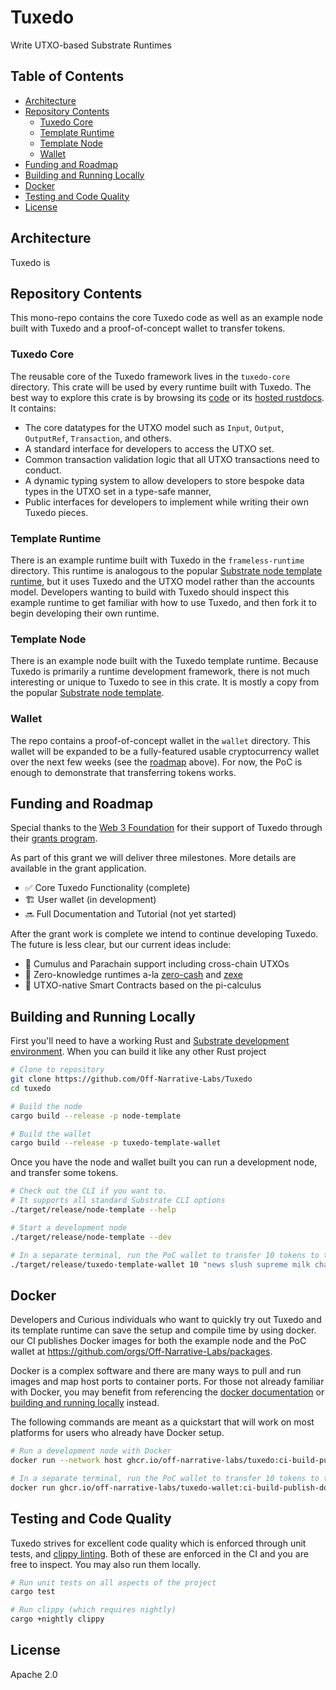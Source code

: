 # Tuxedo

Write UTXO-based Substrate Runtimes

## Table of Contents

* [Architecture](#architecture)
* [Repository Contents](#repository-contents)
  * [Tuxedo Core](#tuxedo-core)
  * [Template Runtime](#template-runtime)
  * [Template Node](#template-node)
  * [Wallet](#wallet)
* [Funding and Roadmap](#funding-and-roadmap)
* [Building and Running  Locally](#building-and-running-locally)
* [Docker](#docker)
* [Testing and Code Quality](#testing-and-code-quality)
* [License](#license)

## Architecture

Tuxedo is 

## Repository Contents

This mono-repo contains the core Tuxedo code as well as an example node built with Tuxedo and a proof-of-concept wallet to transfer tokens.

### Tuxedo Core

The reusable core of the Tuxedo framework lives in the `tuxedo-core` directory. This crate will be used by every runtime built with Tuxedo. The best way to explore this crate is by browsing its [code](./tuxedo-core/) or its [hosted rustdocs](https://off-narrative-labs.github.io/Tuxedo/tuxedo_core/index.html). It contains:

* The core datatypes for the UTXO model such as `Input`, `Output`, `OutputRef`, `Transaction`, and others.
* A standard interface for developers to access the UTXO set.
* Common transaction validation logic that all UTXO transactions need to conduct.
* A dynamic typing system to allow developers to store bespoke data types in the UTXO set in a type-safe manner, 
* Public interfaces for developers to implement while writing their own Tuxedo pieces.

### Template Runtime

There is an example runtime built with Tuxedo in the `frameless-runtime` directory. This runtime is analogous to the popular [Substrate node template runtime](https://github.com/substrate-developer-hub/substrate-node-template/tree/main/runtime), but it uses Tuxedo and the UTXO model rather than the accounts model. Developers wanting to build with Tuxedo should inspect this example runtime to get familiar with how to use Tuxedo, and then fork it to begin developing their own runtime.

### Template Node

There is an example node built with the Tuxedo template runtime. Because Tuxedo is primarily a runtime development framework, there is not much interesting or unique to Tuxedo to see in this crate. It is mostly a copy from the popular [Substrate node template](https://github.com/substrate-developer-hub/substrate-node-template/tree/main/node).

### Wallet

The repo contains a proof-of-concept wallet in the `wallet` directory. This wallet will be expanded to be a fully-featured usable cryptocurrency wallet over the next few weeks (see the [roadmap](#funding-and-roadmap) above). For now, the PoC is enough to demonstrate that transferring tokens works.

## Funding and Roadmap

Special thanks to the [Web 3 Foundation](https://web3.foundation/) for their support of Tuxedo through their [grants program](https://github.com/w3f/Grants-Program/blob/master/applications/tuxedo.md).

As part of this grant we will deliver three milestones. More details are available in the grant application.
* ✅ Core Tuxedo Functionality (complete)
* 🏗️ User wallet (in development)
* 🔜 Full Documentation and Tutorial (not yet started)

After the grant work is complete we intend to continue developing Tuxedo. The future is less clear, but our current ideas include:
* 🔮 Cumulus and Parachain support including cross-chain UTXOs
* 🔮 Zero-knowledge runtimes a-la [zero-cash](https://www.ieee-security.org/TC/SP2014/papers/Zerocash_c_DecentralizedAnonymousPaymentsfromBitcoin.pdf) and [zexe](https://ieeexplore.ieee.org/stampPDF/getPDF.jsp?tp=&arnumber=9152634&ref=)
* 🔮 UTXO-native Smart Contracts based on the pi-calculus

## Building and Running Locally

First you'll need to have a working Rust and [Substrate development environment](https://docs.substrate.io/install/). When you can build it like any other Rust project

```sh
# Clone to repository
git clone https://github.com/Off-Narrative-Labs/Tuxedo
cd tuxedo

# Build the node
cargo build --release -p node-template

# Build the wallet
cargo build --release -p tuxedo-template-wallet
```

Once you have the node and wallet built you can run a development node, and transfer some tokens.
```sh
# Check out the CLI if you want to.
# It supports all standard Substrate CLI options
./target/release/node-template --help

# Start a development node
./target/release/node-template --dev

# In a separate terminal, run the PoC wallet to transfer 10 tokens to the specified user
./target/release/tuxedo-template-wallet 10 "news slush supreme milk chapter athlete soap sausage put clutch what kitten"
```

## Docker

Developers and Curious individuals who want to quickly try out Tuxedo and its template runtime can save the setup and compile time by using docker. our CI publishes Docker images for both the example node and the PoC wallet at https://github.com/orgs/Off-Narrative-Labs/packages.

Docker is a complex software and there are many ways to pull and run images and map host ports to container ports. For those not already familiar with Docker, you may benefit from referencing the [docker documentation](https://docs.docker.com/) or [building and running locally](#building-and-running-locally) instead.

The following commands are meant as a quickstart that will work on most platforms for users who already have Docker setup.

```sh
# Run a development node with Docker
docker run --network host ghcr.io/off-narrative-labs/tuxedo:ci-build-publish-docker --dev

# In a separate terminal, run the PoC wallet to transfer 10 tokens to the specified user
docker run ghcr.io/off-narrative-labs/tuxedo-wallet:ci-build-publish-docker 10 "news slush supreme milk chapter athlete soap sausage put clutch what kitten"
```

## Testing and Code Quality

Tuxedo strives for excellent code quality which is enforced through unit tests, and [clippy linting](https://doc.rust-lang.org/stable/clippy/). Both of these are enforced in the CI and you are free to inspect. You may also run them locally.

```sh
# Run unit tests on all aspects of the project
cargo test

# Run clippy (which requires nightly)
cargo +nightly clippy
```

## License

Apache 2.0